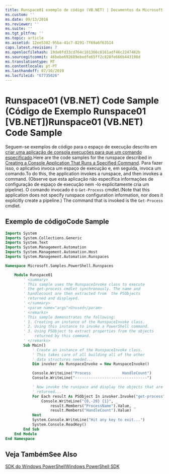 ```yaml
---
title: Runspace01 exemplo de código (VB.NET) | Documentos da Microsoft
ms.custom: ''
ms.date: 09/13/2016
ms.reviewer: ''
ms.suite: ''
ms.tgt_pltfrm: ''
ms.topic: article
ms.assetid: 12ee5382-95ba-41c7-8291-7f69a6f63514
caps.latest.revision: 7
ms.openlocfilehash: 19de0fd33cd764c161366c8161adf46c2247482b
ms.sourcegitcommit: 46bebe692689ebedfe65ff2c828fe666b443198d
ms.translationtype: MT
ms.contentlocale: pt-PT
ms.lasthandoff: 07/10/2019
ms.locfileid: "67735026"
---
```

# <a name="runspace01-vbnet-code-sample"></a><span data-ttu-id="91ed3-102">Runspace01 (VB.NET) Code Sample (Código de Exemplo Runspace01 [VB.NET])</span><span class="sxs-lookup"><span data-stu-id="91ed3-102">Runspace01 (VB.NET) Code Sample</span></span>

<span data-ttu-id="91ed3-103">Seguem-se exemplos de código para o espaço de execução descrito em [criar uma aplicação de consola execuções para que um comando especificado](/dotnet/csharp/programming-guide/inside-a-program/hello-world-your-first-program).</span><span class="sxs-lookup"><span data-stu-id="91ed3-103">Here are the code samples for the runspace described in [Creating a Console Application That Runs a Specified Command](/dotnet/csharp/programming-guide/inside-a-program/hello-world-your-first-program).</span></span> <span data-ttu-id="91ed3-104">Para fazer isso, o aplicativo invoca um espaço de execução e, em seguida, invoca um comando.</span><span class="sxs-lookup"><span data-stu-id="91ed3-104">To do this, the application invokes a runspace, and then invokes a command.</span></span> <span data-ttu-id="91ed3-105">(Observe que esta aplicação não especifica informações de configuração de espaço de execução nem -lo explicitamente cria um pipeline). O comando invocado é o `Get-Process` cmdlet.</span><span class="sxs-lookup"><span data-stu-id="91ed3-105">(Note that this application does not specify runspace configuration information, nor does it explicitly create a pipeline.) The command that is invoked is the `Get-Process` cmdlet.</span></span>

## <a name="code-sample"></a><span data-ttu-id="91ed3-106">Exemplo de código</span><span class="sxs-lookup"><span data-stu-id="91ed3-106">Code Sample</span></span>

```vb
Imports System
Imports System.Collections.Generic
Imports System.Text
Imports System.Management.Automation
Imports System.Management.Automation.Host
Imports System.Management.Automation.Runspaces

Namespace Microsoft.Samples.PowerShell.Runspaces

    Module Runspace01
        ' <summary>
        ' This sample uses the RunspaceInvoke class to execute
        ' the get-process cmdlet synchronously. The name and
        ' handlecount are then extracted from  the PSObjects
        ' returned and displayed.
        ' </summary>
        ' <param name="args">Unused</param>
        ' <remarks>
        ' This sample demonstrates the following:
        ' 1. Creating an instance of the RunspaceInvoke class.
        ' 2. Using this instance to invoke a PowerShell command.
        ' 3. Using PSObject to extract properties from the objects
        '    returned by this command.
        ' </remarks>
        Sub Main()
            ' Create an instance of the RunspaceInvoke class.
            ' This takes care of all building all of the other
            ' data structures needed...
            Dim invoker As RunspaceInvoke = New RunspaceInvoke()

            Console.WriteLine("Process              HandleCount")
            Console.WriteLine("--------------------------------")

            ' Now invoke the runspace and display the objects that are
            ' returned...
            For Each result As PSObject In invoker.Invoke("get-process")
                Console.WriteLine("{0,-20} {1}", _
                    result.Members("ProcessName").Value, _
                    result.Members("HandleCount").Value)
            Next
            System.Console.WriteLine("Hit any key to exit...")
            System.Console.ReadKey()
        End Sub
    End Module
End Namespace
```

<!-- TODO!!!: [!code-csharp[Runspace01.vb](../../powershell-sdk-samples/SDK-2.0/vb/Runspace01/Runspace01.vb#L09-L53 "Runspace01.vb")] -->

## <a name="see-also"></a><span data-ttu-id="91ed3-107">Veja Também</span><span class="sxs-lookup"><span data-stu-id="91ed3-107">See Also</span></span>

[<span data-ttu-id="91ed3-108">SDK do Windows PowerShell</span><span class="sxs-lookup"><span data-stu-id="91ed3-108">Windows PowerShell SDK</span></span>](../windows-powershell-reference.md)